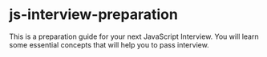 # js-interview-preparation

This is a preparation guide for your next JavaScript Interview. You will learn some essential concepts that will help you to pass interview.
